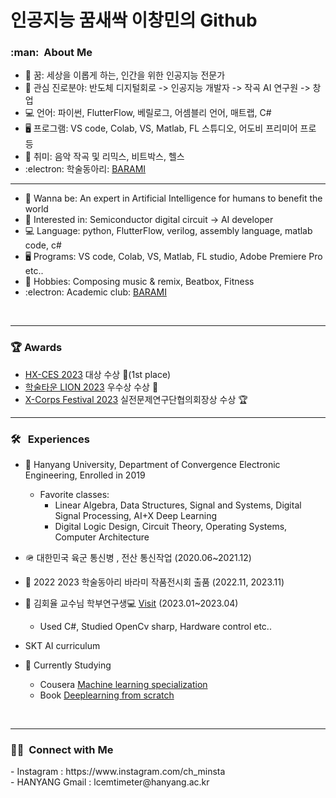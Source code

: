 인공지능 꿈새싹 이창민의 Github
================

<h3> :man: &nbsp;About Me </h3>
 
- 🌱 꿈: 세상을 이롭게 하는, 인간을 위한 인공지능 전문가
- 💙 관심 진로분야: 반도체 디지털회로 -> 인공지능 개발자 -> 작곡 AI 연구원 -> 창업
- 💻 언어: 파이썬, FlutterFlow, 베릴로그, 어셈블리 언어, 매트랩, C#
- 🖥️ 프로그램: VS code, Colab, VS, Matlab, FL 스튜디오, 어도비 프리미어 프로 등
- 💜 취미: 음악 작곡 및 리믹스, 비트박스, 헬스
- :electron: 학술동아리: [BARAMI](https://ibarami.com/)
-------------------------------------------------------
- 🌱 Wanna be: An expert in Artificial Intelligence for humans to benefit the world
- 💙 Interested in: Semiconductor digital circuit -> AI developer
- 💻 Language: python, FlutterFlow, verilog, assembly language, matlab code, c#
- 🖥️ Programs: VS code, Colab, VS, Matlab, FL studio, Adobe Premiere Pro etc..
- 💜 Hobbies: Composing music & remix, Beatbox, Fitness
- :electron: Academic club: [BARAMI](https://ibarami.com/)
<br/>

-------------------------------------------------------

<h3>🏆 Awards </h3>

- [HX-CES 2023](http://hxc.hanyang.ac.kr/) 대상 수상 🥇(1st place)
- [학술타운 LION 2023](http://hyicpbl.hanyang.ac.kr/learning/lion.php) 우수상 수상 🥇
- [X-Corps Festival 2023](https://xcorpsplus.com/) 실전문제연구단협의회장상 수상 🏆

-----------
<h3> 🛠 &nbsp; Experiences </h3>

- 🦁 Hanyang University, Department of Convergence Electronic Engineering, Enrolled in 2019
    * Favorite classes: 
        + Linear Algebra, Data Structures, Signal and Systems, Digital Signal Processing, AI+X Deep Learning
        + Digital Logic Design, Circuit Theory, Operating Systems, Computer Architecture
        
- 🪖 대한민국 육군 통신병 , 전산 통신작업 (2020.06~2021.12)
- 🤖 2022 2023 학술동아리 바라미 작품전시회 출품 (2022.11, 2023.11)
- 📖 김회율 교수님 학부연구생💻 [Visit](http://labinno.co.kr/) (2023.01~2023.04)
    + Used C#, Studied OpenCv sharp, Hardware control etc..

- SKT AI curriculum 
- 📶 Currently Studying 
  + Cousera [Machine learning specialization](https://www.coursera.org/specializations/machine-learning-introduction)
  + Book [Deeplearning from scratch](https://github.com/kchcoo/WegraLee-deep-learning-from-scratch)

<br/>


----------------------------------------

<h3> 🤝🏻 &nbsp;Connect with Me </h3> 
<!-- Connect with me -->
<!--icons and links-->
- Instagram : https://www.instagram.com/ch_minsta <br/>
- HANYANG Gmail : lcemtimeter@hanyang.ac.kr



<!--
**chminsta/chminsta** is a ✨ _special_ ✨ repository because its `README.md` (this file) appears on your GitHub profile.

Here are some ideas to get you started:

- 🔭 I’m currently working on ...

- 🌱 I’m currently learning ...
- 👯 I’m looking to collaborate on ...
- 🤔 I’m looking for help with ...
- 💬 Ask me about ...
- 📫 How to reach me: ...
- 😄 Pronouns: ...
- ⚡ Fun fact: ...
-->
